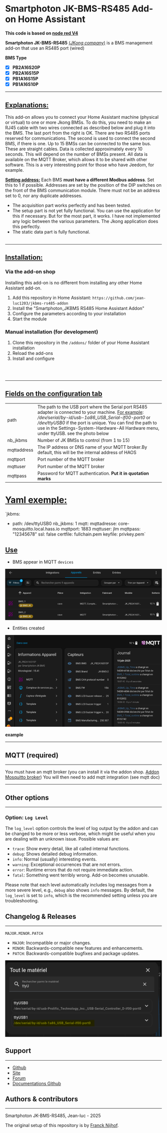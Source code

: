 # Smartphoton JK-BMS-RS485 Add-on Home Assistant 
**This code is based on [node red V4](https://nodered.org/)**

**Smartphoton JK-BMS-RS485** [(*JKong company*)](https://jikongbms.com/product-category/smart-bms/smart-lifepo4-bms/) is a BMS management add-on that use an RS485 port (wired)

**BMS Type**

* [x] **PB2A16S20P**
* [x] **PB2A16S15P**
* [x] **PB1A16S15P**
* [x] **PB1A16S10P**

---
## <u>Explanations:</u>
This add-on allows you to connect your Home Assistant machine (physical or virtual) to one or more Jkong BMSs. 
To do this, you need to make an RJ45 cable with two wires connected as described below and plug it into the BMS. 
The last port from the right is OK. There are two RS485 ports reserved for communications. 
The second is used to connect the second BMS, if there is one. 
Up to 15 BMSs can be connected to the same bus. These are straight cables.
Data is collected approximately every 10 seconds. This will depend on the number of BMSs present.
All data is available on the MQTT Broker, which allows it to be shared with other software. This is a very interesting point for those who have Jeedom, for example.

<u>**Setting address:**</u>
Each BMS **must have a different Modbus address**. Set this to 1 if possible. Addresses are set by the position of the DIP switches on the front of the BMS communication module. There must not be an address set to 0, nor any duplicate addresses.

  * The acquisition part works perfectly and has been tested.
  * The setup part is not yet fully functional. You can use the application for this if necessary. But for the most part, it works. I have not implemented any logic between the various parameters. The Jkong application does this perfectly.
  * The static data part is fully functional.
<br /><br />
---
## <u>Installation:</u>

### Via the add-on shop

Installing this add-on is no different from installing any other Home Assistant add-on.

1. Add this repository in Home Assistant: `https://github.com/jean-luc1203/jkbms-rs485-addon`
2. Install the "Smartphoton_JKBMS RS485 Home Assistant Addon"
3. Configure the parameters according to your installation
4. Start the module

### Manual installation (for development)

1. Clone this repository in the `/addons/` folder of your Home Assistant installation
2. Reload the add-ons
3. Install and configure


<br /><br />


---
## <u>Fields on the configuration tab</u>

|                |                                                                                                                                                                                                                                                                                                                                                                                                                                                                                                                                                                                                  |
|----------------|--------------------------------------------------------------------------------------------------------------------------------------------------------------------------------------------------------------------------------------------------------------------------------------------------------------------------------------------------------------------------------------------------------------------------------------------------------------------------------------------------------------------------------------------------------------------------------------------------|
| path       | The path to the USB port where the Serial port RS485 adapter is connected to your machine. <u>For example</u>: */dev/serial/by-id/usb-1a86_USB_Serial-if00-port0* or */dev/ttyUSB0* if the port is unique. You can find the path to use in the Settings-System-Hardware-All Hardware menu, under ttyUSB. see the photo below                                                                                                                                                                                                                                                                     |
|  nb_jkbms  |                                                                                                                                                                                                                                                                                                                            Number of JK BMSs to control (from 1 to 15)                                                                                                                                                                                                                           |
| mqttaddress|                                                                                                                                                                                                                                                                                                                                                                      The IP address or DNS name of your MQTT broker.By default, this will be the internal address of HAOS                                                                                                                        |
|  mqttport |                                                                                                                                                                                                                                                                                                                                                                                                                                                                         Port number of the MQTT broker                                                                                           |
|  mqttuser  |                                                                                                                                                                                                                                                                                                                                                                                                                                                                                                      Port number of the MQTT broker                                                              |
|  mqttpass  |                                                                                                                                                                                                                                                                                                                                                                                                                                                                                                                                   Password for MQTT authentication. **Put it in quotation marks**|

# <u>Yaml exemple:</u>


`jkbms:
  - path: /dev/ttyUSB0
    nb_jkbms: 1
mqtt:
  mqttadresse: core-mosquitto.local.hass.io
  mqttport: 1883
  mqttuser: jlm
  mqttpass: "12345678"
ssl: false
certfile: fullchain.pem
keyfile: privkey.pem`


## <u>Use</u>

- BMS appear in MQTT `devices`

![BMS-in-MQTT-devices](https://raw.githubusercontent.com/jean-luc1203/jkbms-rs485-addon/main/images/JKBMS-in-MQTT-devices.png)

- Entities created

![JKBMS-entities](https://raw.githubusercontent.com/jean-luc1203/jkbms-rs485-addon/main/images/JKBMS-entities.png)

**example**


---
## MQTT (required)
---
You must have an mqtt broker (you can install it via the addon shop. [Addon Mosquitto broker][addon-mqtt])
You will then need to add mqtt integration (see mqtt doc)


---
## Other options
---
### Option: `Log Level`
The `log_level` option controls the level of log output by the addon and can
be changed to be more or less verbose, which might be useful when you are
dealing with an unknown issue. Possible values are:

- `trace`: Show every detail, like all called internal functions.
- `debug`: Shows detailed debug information.
- `info`: Normal (usually) interesting events.
- `warning`: Exceptional occurrences that are not errors.
- `error`: Runtime errors that do not require immediate action.
- `fatal`: Something went terribly wrong. Add-on becomes unusable.

Please note that each level automatically includes log messages from a
more severe level, e.g., `debug` also shows `info` messages. By default,
the `log_level` is set to `info`, which is the recommended setting unless
you are troubleshooting.


## Changelog & Releases
---

`MAJOR.MINOR.PATCH`

- `MAJOR`: Incompatible or major changes.
- `MINOR`: Backwards-compatible new features and enhancements.
- `PATCH`: Backwards-compatible bugfixes and package updates.

![USB Material select](https://raw.githubusercontent.com/jean-luc1203/jkbms-rs485-addon/main/images/USB-choice.png)

## Support
---
- [Github][depot-mqtt]
- [Site][site]
- [Forum][forum]
- [Documentations Github][documentation]


## Authors & contributors
---
Smartphoton JK-BMS-RS485, Jean-luc - 2025

The original setup of this repository is by [Franck Nijhof][frenck].




[addon-badge]: https://my.home-assistant.io/badges/supervisor_addon.svg
[addon-licence]: https://domosimple.eu/licence.php
[addon-config]: http://domosimple.eu/onduleur/
[addon]: https://my.home-assistant.io/redirect/supervisor_addon/?addon=a0d7b954_nodered&repository_url=https%3A%2F%2Fgithub.com%2Fhassio-addons%2Frepository
[addon-mqtt]: https://my.home-assistant.io/redirect/supervisor_addon/?addon=core_mosquitto&repository_url=https%3A%2F%2Fgithub.com%2Fhassio-addons%2Frepository
[depot-mqtt]: https://github.com/jean-luc1203/smartphoton-ha-addon/
[site]: https://smartphoton.fr/
[forum]: http://domosimple.eu/forum/
[documentation]: https://github.com/jean-luc1203/Smartphoton-Documentation
[alpine-packages]: https://pkgs.alpinelinux.org/packages
[contributors]: https://github.com/hassio-addons/addon-node-red/graphs/contributors
[discord-ha]: https://discord.gg/c5DvZ4e
[discord]: https://discord.me/hassioaddons
[forum]: https://community.home-assistant.io/t/home-assistant-community-add-on-node-red/55023?u=frenck
[frenck]: https://github.com/frenck
[issue]: https://github.com/hassio-addons/addon-node-red/issues
[node-red-nodes]: https://flows.nodered.org/?type=node&num_pages=1
[nodered-docs]: https://nodered.org/docs
[nodered]: https://nodered.org
[npm-packages]: https://www.npmjs.com
[reddit]: https://reddit.com/r/homeassistant
[releases]: https://github.com/hassio-addons/addon-node-red/releases
[semver]: http://semver.org/spec/v2.0.0.htm
